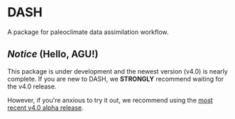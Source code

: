 # DASH
A package for paleoclimate data assimilation workflow.

## *Notice* (Hello, AGU!)
This package is under development and the newest version (v4.0) is nearly complete. If you are new to DASH, we **STRONGLY** recommend waiting for the v4.0 release. 

However, if you're anxious to try it out, we recommend using the [most recent v4.0 alpha release](https://github.com/JonKing93/DASH/releases/tag/v4.0.0-alpha-5.0.6).
